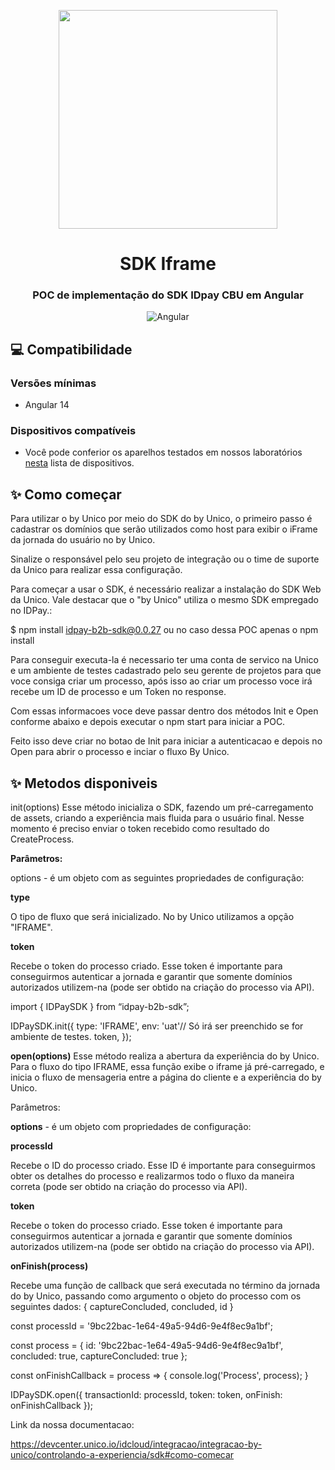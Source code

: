 <p align='center'>
  <a href='https://unico.io'>
    <img width='350' src='https://unico.io/wp-content/uploads/2024/05/idcloud-horizontal-color.svg'></img>
  </a>
</p>

<h1 align='center'>SDK Iframe</h1>

<div align='center'>
  
  ### POC de implementação do SDK IDpay CBU em Angular
  
  ![Angular](https://static-00.iconduck.com/assets.00/angular-icon-2048x554-ogh7idu0.png)
</div>

## 💻 Compatibilidade

### Versões mínimas

- Angular 14

### Dispositivos compatíveis

- Você pode conferior os aparelhos testados em nossos laboratórios <a href='https://devcenter.unico.io/idcloud/integracao/integracao-by-unico/visao-geral#dispositivos-compativeis'>nesta</a> lista de dispositivos.


## ✨ Como começar

Para utilizar o by Unico por meio do SDK do by Unico, o primeiro passo é cadastrar os domínios que serão utilizados como host para exibir o iFrame da jornada do usuário no by Unico.

Sinalize o responsável pelo seu projeto de integração ou o time de suporte da Unico para realizar essa configuração.

Para começar a usar o SDK, é necessário realizar a instalação do SDK Web da Unico. Vale destacar que o "by Unico" utiliza o mesmo SDK empregado no IDPay.:

$ npm install idpay-b2b-sdk@0.0.27 ou no caso dessa POC apenas o npm install

Para conseguir executa-la é necessario ter uma conta de servico na Unico e um ambiente de testes cadastrado pelo seu gerente de projetos para que voce consiga criar um processo, após isso ao criar um processo voce irá recebe um ID de processo e um Token no response.

Com essas informacoes voce deve passar dentro dos métodos Init e Open conforme abaixo e depois executar o npm start para iniciar a POC.

Feito isso deve criar no botao de Init para iniciar a autenticacao e depois no Open para abrir o processo e inciar o fluxo By Unico.


## ✨ Metodos disponiveis

init(options)
Esse método inicializa o SDK, fazendo um pré-carregamento de assets, criando a experiência mais fluida para o usuário final. Nesse momento é preciso enviar o token recebido como resultado do CreateProcess.

<strong>Parâmetros:</strong>

options - é um objeto com as seguintes propriedades de configuração:

<strong>type</strong>

O tipo de fluxo que será inicializado. No by Unico utilizamos a opção "IFRAME".

<strong>token</strong>

Recebe o token do processo criado. Esse token é importante para conseguirmos autenticar a jornada e garantir que somente domínios autorizados utilizem-na (pode ser obtido na criação do processo via API).


import { IDPaySDK } from “idpay-b2b-sdk”;

IDPaySDK.init({
  type: 'IFRAME',
  env: 'uat'// Só irá ser preenchido se for ambiente de testes.
  token,
});

<strong>open(options)</strong>
Esse método realiza a abertura da experiência do by Unico. Para o fluxo do tipo IFRAME, essa função exibe o iframe já pré-carregado, e inicia o fluxo de mensageria entre a página do cliente e a experiência do by Unico.

Parâmetros:

<strong>options</strong> - é um objeto com propriedades de configuração:

<strong>processId</strong>

Recebe o ID do processo criado. Esse ID é importante para conseguirmos obter os detalhes do processo e realizarmos todo o fluxo da maneira correta (pode ser obtido na criação do processo via API).

<strong>token</strong>

Recebe o token do processo criado. Esse token é importante para conseguirmos autenticar a jornada e garantir que somente domínios autorizados utilizem-na (pode ser obtido na criação do processo via API).

<strong>onFinish(process)</strong>

Recebe uma função de callback que será executada no término da jornada do by Unico, passando como argumento o objeto do processo com os seguintes dados: { captureConcluded, concluded, id }

const processId = '9bc22bac-1e64-49a5-94d6-9e4f8ec9a1bf';


const process = {
  id: '9bc22bac-1e64-49a5-94d6-9e4f8ec9a1bf',
  concluded: true,
  captureConcluded: true
};

const onFinishCallback = process => {
  console.log('Process', process);
}

IDPaySDK.open({
  transactionId: processId,
  token: token,
  onFinish: onFinishCallback
});

Link da nossa documentacao: 

https://devcenter.unico.io/idcloud/integracao/integracao-by-unico/controlando-a-experiencia/sdk#como-comecar
